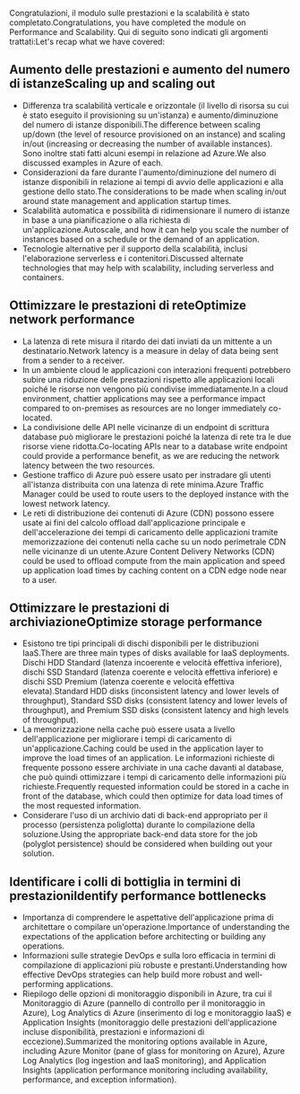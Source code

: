 <span data-ttu-id="65cc6-101">Congratulazioni, il modulo sulle prestazioni e la scalabilità è stato completato.</span><span class="sxs-lookup"><span data-stu-id="65cc6-101">Congratulations, you have completed the module on Performance and Scalability.</span></span> <span data-ttu-id="65cc6-102">Qui di seguito sono indicati gli argomenti trattati:</span><span class="sxs-lookup"><span data-stu-id="65cc6-102">Let's recap what we have covered:</span></span>

## <a name="scaling-up-and-scaling-out"></a><span data-ttu-id="65cc6-103">Aumento delle prestazioni e aumento del numero di istanze</span><span class="sxs-lookup"><span data-stu-id="65cc6-103">Scaling up and scaling out</span></span>

- <span data-ttu-id="65cc6-104">Differenza tra scalabilità verticale e orizzontale (il livello di risorsa su cui è stato eseguito il provisioning su un'istanza) e aumento/diminuzione del numero di istanze disponibili.</span><span class="sxs-lookup"><span data-stu-id="65cc6-104">The difference between scaling up/down (the level of resource provisioned on an instance) and scaling in/out (increasing or decreasing the number of available instances).</span></span> <span data-ttu-id="65cc6-105">Sono inoltre stati fatti alcuni esempi in relazione ad Azure.</span><span class="sxs-lookup"><span data-stu-id="65cc6-105">We also discussed examples in Azure of each.</span></span>
- <span data-ttu-id="65cc6-106">Considerazioni da fare durante l'aumento/diminuzione del numero di istanze disponibili in relazione ai tempi di avvio delle applicazioni e alla gestione dello stato.</span><span class="sxs-lookup"><span data-stu-id="65cc6-106">The considerations to be made when scaling in/out around state management and application startup times.</span></span>
- <span data-ttu-id="65cc6-107">Scalabilità automatica e possibilità di ridimensionare il numero di istanze in base a una pianificazione o alla richiesta di un'applicazione.</span><span class="sxs-lookup"><span data-stu-id="65cc6-107">Autoscale, and how it can help you scale the number of instances based on a schedule or the demand of an application.</span></span>
- <span data-ttu-id="65cc6-108">Tecnologie alternative per il supporto della scalabilità, inclusi l'elaborazione serverless e i contenitori.</span><span class="sxs-lookup"><span data-stu-id="65cc6-108">Discussed alternate technologies that may help with scalability, including serverless and containers.</span></span>

## <a name="optimize-network-performance"></a><span data-ttu-id="65cc6-109">Ottimizzare le prestazioni di rete</span><span class="sxs-lookup"><span data-stu-id="65cc6-109">Optimize network performance</span></span>

- <span data-ttu-id="65cc6-110">La latenza di rete misura il ritardo dei dati inviati da un mittente a un destinatario.</span><span class="sxs-lookup"><span data-stu-id="65cc6-110">Network latency is a measure in delay of data being sent from a sender to a receiver.</span></span>
- <span data-ttu-id="65cc6-111">In un ambiente cloud le applicazioni con interazioni frequenti potrebbero subire una riduzione delle prestazioni rispetto alle applicazioni locali poiché le risorse non vengono più condivise immediatamente.</span><span class="sxs-lookup"><span data-stu-id="65cc6-111">In a cloud environment, chattier applications may see a performance impact compared to on-premises as resources are no longer immediately co-located.</span></span>
- <span data-ttu-id="65cc6-112">La condivisione delle API nelle vicinanze di un endpoint di scrittura database può migliorare le prestazioni poiché la latenza di rete tra le due risorse viene ridotta.</span><span class="sxs-lookup"><span data-stu-id="65cc6-112">Co-locating APIs near to a database write endpoint could provide a performance benefit, as we are reducing the network latency between the two resources.</span></span>
- <span data-ttu-id="65cc6-113">Gestione traffico di Azure può essere usato per instradare gli utenti all'istanza distribuita con una latenza di rete minima.</span><span class="sxs-lookup"><span data-stu-id="65cc6-113">Azure Traffic Manager could be used to route users to the deployed instance with the lowest network latency.</span></span>
- <span data-ttu-id="65cc6-114">Le reti di distribuzione dei contenuti di Azure (CDN) possono essere usate ai fini del calcolo offload dall'applicazione principale e dell'accelerazione dei tempi di caricamento delle applicazioni tramite memorizzazione dei contenuti nella cache su un nodo perimetrale CDN nelle vicinanze di un utente.</span><span class="sxs-lookup"><span data-stu-id="65cc6-114">Azure Content Delivery Networks (CDN) could be used to offload compute from the main application and speed up application load times by caching content on a CDN edge node near to a user.</span></span>

## <a name="optimize-storage-performance"></a><span data-ttu-id="65cc6-115">Ottimizzare le prestazioni di archiviazione</span><span class="sxs-lookup"><span data-stu-id="65cc6-115">Optimize storage performance</span></span>

- <span data-ttu-id="65cc6-116">Esistono tre tipi principali di dischi disponibili per le distribuzioni IaaS.</span><span class="sxs-lookup"><span data-stu-id="65cc6-116">There are three main types of disks available for IaaS deployments.</span></span> <span data-ttu-id="65cc6-117">Dischi HDD Standard (latenza incoerente e velocità effettiva inferiore), dischi SSD Standard (latenza coerente e velocità effettiva inferiore) e dischi SSD Premium (latenza coerente e velocità effettiva elevata).</span><span class="sxs-lookup"><span data-stu-id="65cc6-117">Standard HDD disks (inconsistent latency and lower levels of throughput), Standard SSD disks (consistent latency and lower levels of throughput), and Premium SSD disks (consistent latency and high levels of throughput).</span></span>
- <span data-ttu-id="65cc6-118">La memorizzazione nella cache può essere usata a livello dell'applicazione per migliorare i tempi di caricamento di un'applicazione.</span><span class="sxs-lookup"><span data-stu-id="65cc6-118">Caching could be used in the application layer to improve the load times of an application.</span></span> <span data-ttu-id="65cc6-119">Le informazioni richieste di frequente possono essere archiviate in una cache davanti al database, che può quindi ottimizzare i tempi di caricamento delle informazioni più richieste.</span><span class="sxs-lookup"><span data-stu-id="65cc6-119">Frequently requested information could be stored in a cache in front of the database, which could then optimize for data load times of the most requested information.</span></span>
- <span data-ttu-id="65cc6-120">Considerare l'uso di un archivio dati di back-end appropriato per il processo (persistenza poliglotta) durante lo compilazione della soluzione.</span><span class="sxs-lookup"><span data-stu-id="65cc6-120">Using the appropriate back-end data store for the job (polyglot persistence) should be considered when building out your solution.</span></span>

## <a name="identify-performance-bottlenecks"></a><span data-ttu-id="65cc6-121">Identificare i colli di bottiglia in termini di prestazioni</span><span class="sxs-lookup"><span data-stu-id="65cc6-121">Identify performance bottlenecks</span></span>

- <span data-ttu-id="65cc6-122">Importanza di comprendere le aspettative dell'applicazione prima di architettare o compilare un'operazione.</span><span class="sxs-lookup"><span data-stu-id="65cc6-122">Importance of understanding the expectations of the application before architecting or building any operations.</span></span>
- <span data-ttu-id="65cc6-123">Informazioni sulle strategie DevOps e sulla loro efficacia in termini di compilazione di applicazioni più robuste e prestanti.</span><span class="sxs-lookup"><span data-stu-id="65cc6-123">Understanding how effective DevOps strategies can help build more robust and well-performing applications.</span></span>
- <span data-ttu-id="65cc6-124">Riepilogo delle opzioni di monitoraggio disponibili in Azure, tra cui il Monitoraggio di Azure (pannello di controllo per il monitoraggio in Azure), Log Analytics di Azure (inserimento di log e monitoraggio IaaS) e Application Insights (monitoraggio delle prestazioni dell'applicazione incluse disponibilità, prestazioni e informazioni di eccezione).</span><span class="sxs-lookup"><span data-stu-id="65cc6-124">Summarized the monitoring options available in Azure, including Azure Monitor (pane of glass for monitoring on Azure), Azure Log Analytics (log ingestion and IaaS monitoring), and Application Insights (application performance monitoring including availability, performance, and exception information).</span></span>
